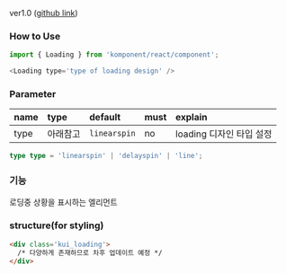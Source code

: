ver1.0 ([github link](https://github.com/Komponent1/Komponent/tree/master/React/app/srcs/components/loading))

### How to Use

~~~javascript
import { Loading } from 'komponent/react/component';

<Loading type='type of loading design' />
~~~

### Parameter

|name|type|default|must|explain|
|:---|:---|:---|:---|:---|
|type|아래참고|`linearspin`|no|loading 디자인 타입 설정|

~~~typescript
type type = 'linearspin' | 'delayspin' | 'line';
~~~


### 기능
로딩중 상황을 표시하는 엘리먼트

### structure(for styling)
```html
<div class='kui_loading'>
  /* 다양하게 존재하므로 차후 업데이트 예정 */
</div>

```